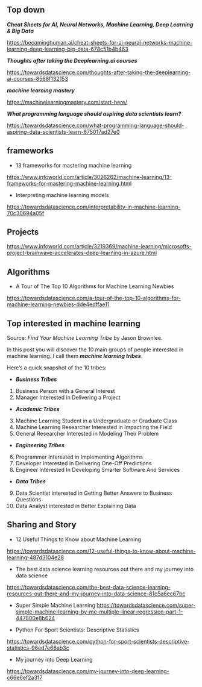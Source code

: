 ## Top down

***Cheat Sheets for AI, Neural Networks, Machine Learning, Deep Learning & Big Data***

https://becominghuman.ai/cheat-sheets-for-ai-neural-networks-machine-learning-deep-learning-big-data-678c51b4b463

***Thoughts after taking the Deeplearning.ai courses***

https://towardsdatascience.com/thoughts-after-taking-the-deeplearning-ai-courses-8568f132153

***machine learning mastery***

https://machinelearningmastery.com/start-here/

***What programming language should aspiring data scientists learn?***

https://towardsdatascience.com/what-programming-language-should-aspiring-data-scientists-learn-875017ad27e0




## frameworks

- 13 frameworks for mastering machine learning

https://www.infoworld.com/article/3026262/machine-learning/13-frameworks-for-mastering-machine-learning.html

- Interpreting machine learning models

https://towardsdatascience.com/interpretability-in-machine-learning-70c30694a05f



## Projects

https://www.infoworld.com/article/3219369/machine-learning/microsofts-project-brainwave-accelerates-deep-learning-in-azure.html

## Algorithms
- A Tour of The Top 10 Algorithms for Machine Learning Newbies

https://towardsdatascience.com/a-tour-of-the-top-10-algorithms-for-machine-learning-newbies-dde4edffae11



## Top interested in machine learning

Source: *Find Your Machine Learning Tribe* by Jason Brownlee.

In this post you will discover the 10 main groups of people interested in machine learning. I call them ***machine learning tribes***.

Here’s a quick snapshot of the 10 tribes:
- ***Business Tribes***
1) Business Person with a General Interest
2) Manager Interested in Delivering a Project
- ***Academic Tribes***
3) Machine Learning Student in a Undergraduate or Graduate Class
4) Machine Learning Researcher Interested in Impacting the Field
5) General Researcher Interested in Modeling Their Problem
- ***Engineering Tribes***
6) Programmer Interested in Implementing Algorithms
7) Developer Interested in Delivering One-Off Predictions
8) Engineer Interested In Developing Smarter Software And Services
- ***Data Tribes***
9) Data Scientist interested in Getting Better Answers to Business Questions
10) Data Analyst interested in Better Explaining Data

## Sharing and Story

- 12 Useful Things to Know about Machine Learning

https://towardsdatascience.com/12-useful-things-to-know-about-machine-learning-487d3104e28

- The best data science learning resources out there and my journey into data science

https://towardsdatascience.com/the-best-data-science-learning-resources-out-there-and-my-journey-into-data-science-81c5a6ec67bc

- Super Simple Machine Learning
https://towardsdatascience.com/super-simple-machine-learning-by-me-multiple-linear-regression-part-1-447800e8b624

- Python For Sport Scientists: Descriptive Statistics

https://towardsdatascience.com/python-for-sport-scientists-descriptive-statistics-96ed7e66ab3c

- My journey into Deep Learning

https://towardsdatascience.com/my-journey-into-deep-learning-c66e6ef2a317



